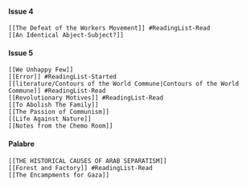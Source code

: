 #### Issue 4
	[[The Defeat of the Workers Movement]] #ReadingList-Read
	[[An Identical Abject-Subject?]]
#### Issue 5
	[[We Unhappy Few]]
	[[Error]] #ReadingList-Started 
	[[literature/Contours of the World Commune|Contours of the World Commune]] #ReadingList-Read
	[[Revolutionary Motives]] #ReadingList-Read
	[[To Abolish The Family]]
	[[The Passion of Communism]]
	[[Life Against Nature]]
	[[Notes from the Chemo Room]]
#### Palabre
	[[THE HISTORICAL CAUSES OF ARAB SEPARATISM]]
	[[Forest and Factory]] #ReadingList-Read
	[[The Encampments for Gaza]]

